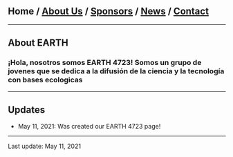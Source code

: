 ## Home / [About Us](/about_us) / [Sponsors](/sponsors) / [News](/news) / [Contact](/contact)

---

## About EARTH

### ¡Hola, nosotros somos EARTH 4723! Somos un grupo de jovenes que se dedica a la difusión de la ciencia y la tecnología con bases ecologicas
---


## Updates

* May 11, 2021: Was created our EARTH 4723 page!

---

Last update: May 11, 2021 
